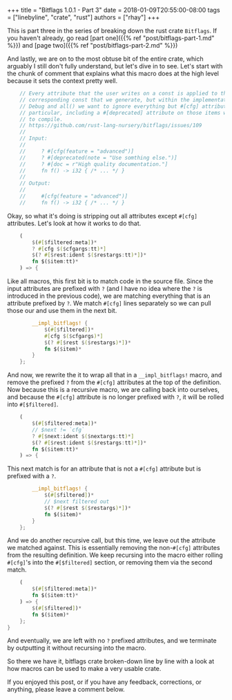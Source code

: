 +++
title = "Bitflags 1.0.1 - Part 3"
date = 2018-01-09T20:55:00-08:00
tags = ["linebyline", "crate", "rust"]
authors = ["rhay"]
+++

This is part three in the series of breaking down the rust crate `Bitflags`. If you haven't already,
go read [part one]({{% ref "post/bitflags-part-1.md" %}}) and
[page two]({{% ref "post/bitflags-part-2.md" %}})

And lastly, we are on to the most obtuse bit of the entire crate, which arguably I still don't fully understand, but
 let's dive in to see.  Let's start with the chunk of comment that explains what this macro does at the high level
 because it sets the context pretty well.

```rust
    // Every attribute that the user writes on a const is applied to the
    // corresponding const that we generate, but within the implementation of
    // Debug and all() we want to ignore everything but #[cfg] attributes. In
    // particular, including a #[deprecated] attribute on those items would fail
    // to compile.
    // https://github.com/rust-lang-nursery/bitflags/issues/109
    //
    // Input:
    //
    //     ? #[cfg(feature = "advanced")]
    //     ? #[deprecated(note = "Use somthing else.")]
    //     ? #[doc = r"High quality documentation."]
    //     fn f() -> i32 { /* ... */ }
    //
    // Output:
    //
    //     #[cfg(feature = "advanced")]
    //     fn f() -> i32 { /* ... */ }
```

Okay, so what it's doing is stripping out all attributes except `#[cfg]` attributes.  Let's look at how it works to do
that.

```rust
    (
        $(#[$filtered:meta])*
        ? #[cfg $($cfgargs:tt)*]
        $(? #[$rest:ident $($restargs:tt)*])*
        fn $($item:tt)*
    ) => {
```

Like all macros, this first bit is to match code in the source file.  Since the input attributes are prefixed with `?`
(and I have no idea where the `?` is introduced in the previous code), we are matching everything that is an attribute
 prefixed by `?`.  We match `#[cfg]` lines separately so we can pull those our and use them in the next bit.

```rust
        __impl_bitflags! {
            $(#[$filtered])*
            #[cfg $($cfgargs)*]
            $(? #[$rest $($restargs)*])*
            fn $($item)*
        }
    };
```

And now, we rewrite the it to wrap all that in a `__impl_bitflags!` macro, and remove the prefixed `?` from the 
`#[cfg]` attributes at the top of the definition. Now because this is a recursive macro, we are calling back into 
ourselves, and because the `#[cfg]` attribute is no longer prefixed with `?`, it will be rolled into `#[$filtered]`.

```rust
    (
        $(#[$filtered:meta])*
        // $next != `cfg`
        ? #[$next:ident $($nextargs:tt)*]
        $(? #[$rest:ident $($restargs:tt)*])*
        fn $($item:tt)*
    ) => {
```

This next match is for an attribute that is not a `#[cfg]` attribute but is prefixed with a `?`.

```rust    
        __impl_bitflags! {
            $(#[$filtered])*
            // $next filtered out
            $(? #[$rest $($restargs)*])*
            fn $($item)*
        }
    };
```

And we do another recursive call, but this time, we leave out the attribute we matched against.  This is essentially
removing the non-`#[cfg]` attributes from the resulting definition.  We keep recursing into the macro either rolling
`#[cfg]`'s into the `#[$filtered]` section, or removing them via the second match.

```rust    
    (
        $(#[$filtered:meta])*
        fn $($item:tt)*
    ) => {
        $(#[$filtered])*
        fn $($item)*
    };
}
```

And eventually, we are left with no `?` prefixed attributes, and we terminate by outputting it without recursing
into the macro.

So there we have it, bitflags crate broken-down line by line with a look at how macros can be used to make a very usable
crate.
  
If you enjoyed this post, or if you have any feedback, corrections, or anything, please
leave a comment below.